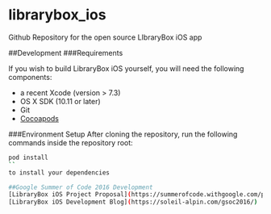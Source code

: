 # librarybox_ios
Github Repository for the open source LIbraryBox iOS app


##Development
###Requirements

If you wish to build LibraryBox iOS yourself, you will need the following components:

* a recent Xcode (version > 7.3)
* OS X SDK (10.11 or later)
* Git
* [Cocoapods](https://cocoapods.org)

###Environment Setup
After cloning the repository, run the following commands inside the repository root:
```bash
pod install
``
to install your dependencies

##Google Summer of Code 2016 Development 
[LibraryBox iOS Project Proposal](https://summerofcode.withgoogle.com/projects/#6529072016392192)
[LibraryBox iOS Development Blog](https://soleil-alpin.com/gsoc2016/)
